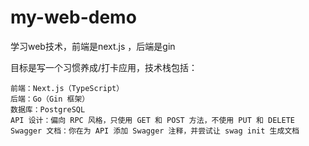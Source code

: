 # my-web-demo

学习web技术，前端是next.js ，后端是gin

目标是写一个习惯养成/打卡应用，技术栈包括：

    前端：Next.js（TypeScript）
    后端：Go（Gin 框架）
    数据库：PostgreSQL
    API 设计：偏向 RPC 风格，只使用 GET 和 POST 方法，不使用 PUT 和 DELETE
    Swagger 文档：你在为 API 添加 Swagger 注释，并尝试让 swag init 生成文档
